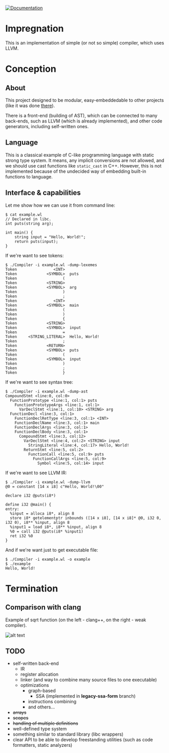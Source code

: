 [![Documentation](https://img.shields.io/badge/docs-doxygen-blue.svg)](https://epoll-reactor.github.io/weak_compiler/index.html)

# Impregnation

This is an implementation of simple (or not so simple) compiler, which uses LLVM.

# Conception

## About

This project designed to be modular, easy-embeddedable to other projects
(like it was done [there](https://github.com/epoll-reactor/algorithm_bot/blob/master/bot/src/modules/compiler.cpp)).

There is a front-end (building of AST), which can be connected to many back-ends,
such as LLVM (which is already implemented), and other code generators, including
self-written ones.

## Language

This is a classical example of C-like programming language with static strong
type system. It means, any implicit conversions are not allowed, and we should
use cast functions like `static_cast` in C++. However, this is not implemented
because of the undecided way of embedding built-in functions to language.

## Interface & capabilities

Let me show how we can use it from command line:
```
$ cat example.wl
// Declared in libc.
int puts(string arg);

int main() {
	string input = "Hello, World!";
	return puts(input);
}
```
If we're want to see tokens:
```
$ ./Compiler -i example.wl -dump-lexemes
Token                <INT>  
Token             <SYMBOL>  puts
Token                    (  
Token             <STRING>  
Token             <SYMBOL>  arg
Token                    )  
Token                    ;  
Token                <INT>  
Token             <SYMBOL>  main
Token                    (  
Token                    )  
Token                    {  
Token             <STRING>  
Token             <SYMBOL>  input
Token                    =  
Token     <STRING_LITERAL>  Hello, World!
Token                    ;  
Token             <RETURN>  
Token             <SYMBOL>  puts
Token                    (  
Token             <SYMBOL>  input
Token                    )  
Token                    ;  
Token                    }
```
If we're want to see syntax tree:
```
$ ./Compiler -i example.wl -dump-ast
CompoundStmt <line:0, col:0>
  FunctionPrototype <line:1, col:1> puts
    FunctionPrototypeArgs <line:1, col:1>
      VarDeclStmt <line:1, col:10> <STRING> arg
  FunctionDecl <line:3, col:1>
    FunctionDeclRetType <line:3, col:1> <INT>
    FunctionDeclName <line:3, col:1> main
    FunctionDeclArgs <line:3, col:1>
    FunctionDeclBody <line:3, col:1>
      CompoundStmt <line:3, col:12>
        VarDeclStmt <line:4, col:2> <STRING> input
          StringLiteral <line:4, col:17> Hello, World!
        ReturnStmt <line:5, col:2>
          FunctionCall <line:5, col:9> puts
            FunctionCallArgs <line:5, col:9>
              Symbol <line:5, col:14> input
```
If we're want to see LLVM IR:
```
$ ./Compiler -i example.wl -dump-llvm
@0 = constant [14 x i8] c"Hello, World!\00"

declare i32 @puts(i8*)

define i32 @main() {
entry:
  %input = alloca i8*, align 8
  store i8* getelementptr inbounds ([14 x i8], [14 x i8]* @0, i32 0, i32 0), i8** %input, align 8
  %input1 = load i8*, i8** %input, align 8
  %0 = call i32 @puts(i8* %input1)
  ret i32 %0
}
```
And if we're want just to get executable file:
```
$ ./Compiler -i example.wl -o example
$ ./example
Hello, World!
```

# Termination

## Comparison with clang

Example of sqrt function (on the left - clang++, on the right - weak compiler).

![alt text](https://github.com/epoll-reactor/weak_compiler/blob/master/images/sqrt-clang-comparison.png?raw=true)

## TODO

* self-written back-end
  * IR
  * register allocation
  * linker (and way to combine many source files to one executable)
  * optimizations
    * graph-based
      * SSA (implemented in **legacy-ssa-form** branch)
    * instructions combining
    * and others...
* ~~arrays~~
* ~~scopes~~
* ~~handling of multiple definitions~~
* well-defined type system
* something similar to standard library (libc wrappers)
* clear API to be able to develop freestanding utilities (such as code formatters, static analyzers)
